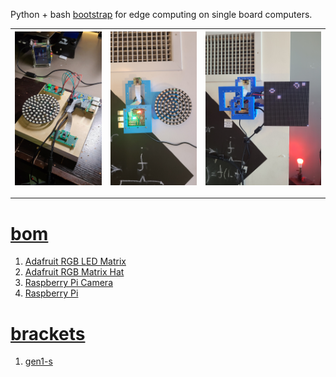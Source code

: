 Python + bash <a href="https://github.com/kamangir/blue-sbc">bootstrap</a> for edge computing on single board computers.

| [![image](../images/nurah-2.jpg)](#) | [![image](../images/nurah-3.jpg)](#) | [![image](../images/nurah-4.jpg)](#) |
| --- | --- | --- |

---

# [bom](../parts.md)

1. [Adafruit RGB LED Matrix](../parts.md#adafruit-rgb-led-matrix)
1. [Adafruit RGB Matrix Hat](../parts.md#adafruit-rgb-matrix-hat)
1. [Raspberry Pi Camera](../parts.md#raspberry-pi-camera)
1. [Raspberry Pi](../parts.md#raspberry-pi)

# [brackets](../brackets)

1. [gen1-s](../brackets/gen1-s/gen1-s.stl)


